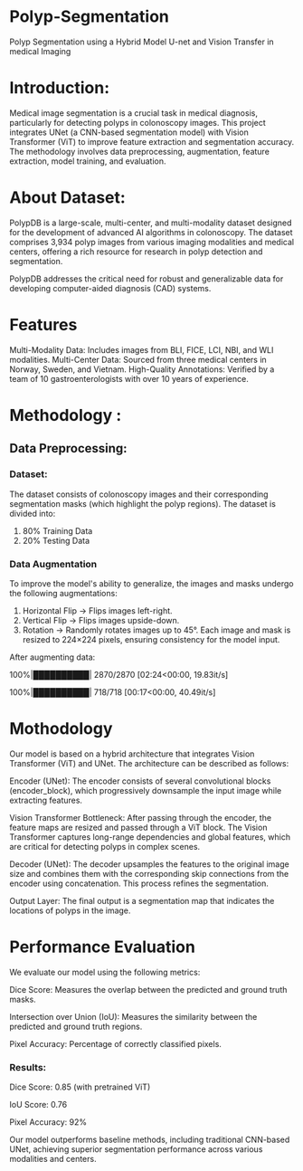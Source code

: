 # Polyp-Segmentation
Polyp Segmentation using a Hybrid Model U-net and Vision Transfer in medical Imaging  

# Introduction: 
Medical image segmentation is a crucial task in medical diagnosis, particularly for detecting polyps in colonoscopy images. This project integrates UNet (a CNN-based segmentation model) with Vision Transformer (ViT) to improve feature extraction and segmentation accuracy. The methodology involves data preprocessing, augmentation, feature extraction, model training, and evaluation.

# About Dataset: 
PolypDB is a large-scale, multi-center, and multi-modality dataset designed for the development of advanced AI algorithms in colonoscopy. The dataset comprises 3,934 polyp images from various imaging modalities and medical centers, offering a rich resource for research in polyp detection and segmentation.

PolypDB addresses the critical need for robust and generalizable data for developing computer-aided diagnosis (CAD) systems. 

# Features
Multi-Modality Data: Includes images from BLI, FICE, LCI, NBI, and WLI modalities.
Multi-Center Data: Sourced from three medical centers in Norway, Sweden, and Vietnam.
High-Quality Annotations: Verified by a team of 10 gastroenterologists with over 10 years of experience.

# Methodology :
## Data Preprocessing:
### Dataset: 
The dataset consists of colonoscopy images and their corresponding segmentation masks (which highlight the polyp regions).
The dataset is divided into:
1. 80% Training Data
2. 20% Testing Data

### Data Augmentation
To improve the model's ability to generalize, the images and masks undergo the following augmentations:
1. Horizontal Flip → Flips images left-right.
2. Vertical Flip → Flips images upside-down.
3. Rotation → Randomly rotates images up to 45°.
Each image and mask is resized to 224×224 pixels, ensuring consistency for the model input.

After augmenting data: 

100%|██████████| 2870/2870 [02:24<00:00, 19.83it/s]

100%|██████████| 718/718 [00:17<00:00, 40.49it/s]

# Mothodology 
Our model is based on a hybrid architecture that integrates Vision Transformer (ViT) and UNet. The architecture can be described as follows:

Encoder (UNet): The encoder consists of several convolutional blocks (encoder_block), which progressively downsample the input image while extracting features.

Vision Transformer Bottleneck: After passing through the encoder, the feature maps are resized and passed through a ViT block. The Vision Transformer captures long-range dependencies and global features, which are critical for detecting polyps in complex scenes.

Decoder (UNet): The decoder upsamples the features to the original image size and combines them with the corresponding skip connections from the encoder using concatenation. This process refines the segmentation.

Output Layer: The final output is a segmentation map that indicates the locations of polyps in the image.

# Performance Evaluation
We evaluate our model using the following metrics:

Dice Score: Measures the overlap between the predicted and ground truth masks.

Intersection over Union (IoU): Measures the similarity between the predicted and ground truth regions.

Pixel Accuracy: Percentage of correctly classified pixels.

### Results:
Dice Score: 0.85 (with pretrained ViT)

IoU Score: 0.76

Pixel Accuracy: 92%

Our model outperforms baseline methods, including traditional CNN-based UNet, achieving superior segmentation performance across various modalities and centers.





